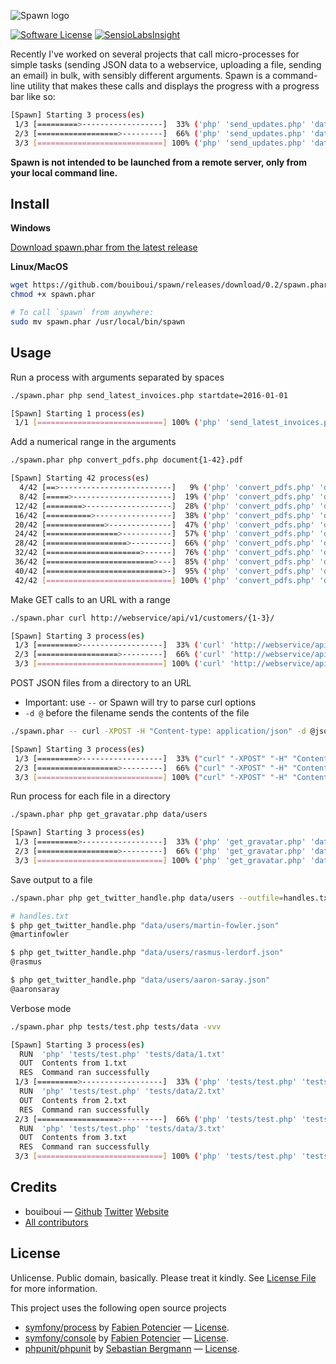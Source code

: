 ![Spawn logo](http://i.imgur.com/GCFZHRe.png)

[![Software License][ico-license]](LICENSE) [![SensioLabsInsight](https://insight.sensiolabs.com/projects/20fe60c6-7257-442e-bff4-9c057580afd6/mini.png)](https://insight.sensiolabs.com/projects/20fe60c6-7257-442e-bff4-9c057580afd6)

Recently I've worked on several projects that call micro-processes for simple tasks (sending JSON data to a webservice, uploading a file, sending an email) in bulk, with sensibly different arguments. Spawn is a command-line utility that makes these calls and displays the progress with a progress bar like so:

```bash
[Spawn] Starting 3 process(es)
 1/3 [=========>------------------]  33% ('php' 'send_updates.php' 'data/client1.json') 4 secs/12 secs 1.2 MiB
 2/3 [==================>---------]  66% ('php' 'send_updates.php' 'data/client2.json') 9 secs/14 secs 1.2 MiB
 3/3 [============================] 100% ('php' 'send_updates.php' 'data/client3.json') 14 secs/14 secs 1.2 MiB
```

**Spawn is not intended to be launched from a remote server, only from your local command line.**


## Install

**Windows**

[Download spawn.phar from the latest release](https://github.com/bouiboui/spawn/releases/download/0.2/spawn.phar)

**Linux/MacOS**
```bash
wget https://github.com/bouiboui/spawn/releases/download/0.2/spawn.phar
chmod +x spawn.phar

# To call `spawn` from anywhere:
sudo mv spawn.phar /usr/local/bin/spawn
```


## Usage

Run a process with arguments separated by spaces
``` bash
./spawn.phar php send_latest_invoices.php startdate=2016-01-01

[Spawn] Starting 1 process(es)
 1/1 [============================] 100% ('php' 'send_latest_invoices.php' 'startdate=2016-01-01') 13 secs/13 secs 1.2 MiB
```
Add a numerical range in the arguments
``` bash
./spawn.phar php convert_pdfs.php document{1-42}.pdf

[Spawn] Starting 42 process(es)
  4/42 [==>-------------------------]   9% ('php' 'convert_pdfs.php' 'document4.pdf') < 1 sec/< 1 sec 1.2 MiB
  8/42 [=====>----------------------]  19% ('php' 'convert_pdfs.php' 'document8.pdf')  1 sec/5 secs 1.2 MiB
 12/42 [========>-------------------]  28% ('php' 'convert_pdfs.php' 'document12.pdf') 2 secs/7 secs 1.2 MiB
 16/42 [==========>-----------------]  38% ('php' 'convert_pdfs.php' 'document16.pdf') 3 secs/8 secs 1.2 MiB
 20/42 [=============>--------------]  47% ('php' 'convert_pdfs.php' 'document20.pdf') 4 secs/8 secs 1.2 MiB
 24/42 [================>-----------]  57% ('php' 'convert_pdfs.php' 'document24.pdf') 5 secs/9 secs 1.2 MiB
 28/42 [==================>---------]  66% ('php' 'convert_pdfs.php' 'document28.pdf') 6 secs/9 secs 1.2 MiB
 32/42 [=====================>------]  76% ('php' 'convert_pdfs.php' 'document32.pdf') 6 secs/8 secs 1.2 MiB
 36/42 [========================>---]  85% ('php' 'convert_pdfs.php' 'document36.pdf') 7 secs/8 secs 1.2 MiB
 40/42 [==========================>-]  95% ('php' 'convert_pdfs.php' 'document40.pdf') 8 secs/8 secs 1.2 MiB
 42/42 [============================] 100% ('php' 'convert_pdfs.php' 'document42.pdf') 9 secs/9 secs 1.2 MiB

```
Make GET calls to an URL with a range
```bash
./spawn.phar curl http://webservice/api/v1/customers/{1-3}/

[Spawn] Starting 3 process(es)
 1/3 [=========>------------------]  33% ('curl' 'http://webservice/api/v1/customers/1/') 4 secs/12 secs 1.2 MiB
 2/3 [==================>---------]  66% ('curl' 'http://webservice/api/v1/customers/2/') 5 secs/8 secs 1.2 MiB
 3/3 [============================] 100% ('curl' 'http://webservice/api/v1/customers/3/') 9 secs/9 secs 1.2 MiB
```
POST JSON files from a directory to an URL

* Important: use `--` or Spawn will try to parse curl options
* `-d @` before the filename sends the contents of the file
```bash
./spawn.phar -- curl -XPOST -H "Content-type: application/json" -d @json/invoices http://webservice/api/v1/invoices/

[Spawn] Starting 3 process(es)
 1/3 [=========>------------------]  33% ("curl" "-XPOST" "-H" "Content-type: application/json" "-d" "@json/invoices/january-april.json" "http://webservice/api/v1/invoices/")  1 sec/3 secs 1.2 MiB
 2/3 [==================>---------]  66% ("curl" "-XPOST" "-H" "Content-type: application/json" "-d" "@json/invoices/may-august.json" "http://webservice/api/v1/invoices/")  1 sec/2 secs 1.5 MiB
 3/3 [============================] 100% ("curl" "-XPOST" "-H" "Content-type: application/json" "-d"  "@json/invoices/september-december.json" "http://webservice/api/v1/invoices/") 2 secs/2 secs 1.5 MiB
```
Run process for each file in a directory
``` bash
./spawn.phar php get_gravatar.php data/users

[Spawn] Starting 3 process(es)
 1/3 [=========>------------------]  33% ('php' 'get_gravatar.php' 'data/users/martin-fowler.json') 4 secs/12 secs 1.2 MiB
 2/3 [==================>---------]  66% ('php' 'get_gravatar.php' 'data/users/rasmus-lerdorf.json') 5 secs/8 secs 1.2 MiB
 3/3 [============================] 100% ('php' 'get_gravatar.php' 'data/users/aaron-saray.json') 9 secs/9 secs 1.2 MiB
```
Save output to a file
``` bash
./spawn.phar php get_twitter_handle.php data/users --outfile=handles.txt

# handles.txt
$ php get_twitter_handle.php "data/users/martin-fowler.json"
@martinfowler

$ php get_twitter_handle.php "data/users/rasmus-lerdorf.json"
@rasmus

$ php get_twitter_handle.php "data/users/aaron-saray.json"
@aaronsaray
```
Verbose mode
```bash
./spawn.phar php tests/test.php tests/data -vvv

[Spawn] Starting 3 process(es)
  RUN  'php' 'tests/test.php' 'tests/data/1.txt'
  OUT  Contents from 1.txt
  RES  Command ran successfully
 1/3 [=========>------------------]  33% ('php' 'tests/test.php' 'tests/data/1.txt') < 1 sec/< 1 sec 2.5 MiB  
  RUN  'php' 'tests/test.php' 'tests/data/2.txt'
  OUT  Contents from 2.txt
  RES  Command ran successfully
 2/3 [==================>---------]  66% ('php' 'tests/test.php' 'tests/data/2.txt') 2 secs/3 secs 2.5 MiB  
  RUN  'php' 'tests/test.php' 'tests/data/3.txt'
  OUT  Contents from 3.txt
  RES  Command ran successfully
 3/3 [============================] 100% ('php' 'tests/test.php' 'tests/data/3.txt') 3 secs/3 secs 2.5 MiB%   
```

## Credits

- bouiboui — [Github](https://github.com/bouiboui) [Twitter](https://twitter.com/j_____________n) [Website](http://cod3.net)
- [All contributors](https://github.com/bouiboui/spawn/graphs/contributors)


## License

Unlicense. Public domain, basically. Please treat it kindly. See [License File](LICENSE) for more information. 

This project uses the following open source projects 
- [symfony/process](https://github.com/symfony/process) by [Fabien Potencier](https://github.com/fabpot) — [License](https://github.com/symfony/process/blob/master/LICENSE).
- [symfony/console](https://github.com/symfony/console) by [Fabien Potencier](https://github.com/fabpot) — [License](https://github.com/symfony/console/blob/master/LICENSE).
- [phpunit/phpunit](https://github.com/sebastianbergmann/phpunit) by [Sebastian Bergmann](https://github.com/sebastianbergmann) — [License](https://github.com/sebastianbergmann/phpunit/blob/master/LICENSE).



[ico-version]: https://img.shields.io/packagist/v/:vendor/:package_name.svg?style=flat-square
[ico-license]: https://img.shields.io/badge/license-Unlicense-brightgreen.svg?style=flat-square

[link-packagist]: https://packagist.org/packages/:vendor/:package_name
[link-author]: https://github.com/:author_username
